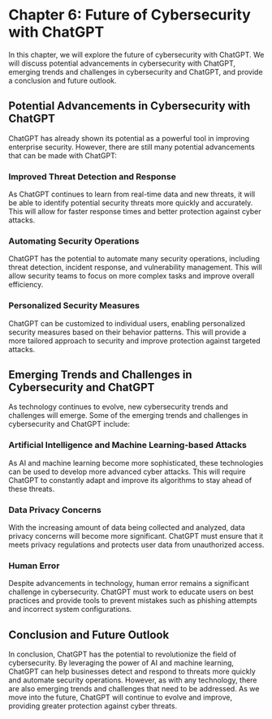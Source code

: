 Chapter 6: Future of Cybersecurity with ChatGPT
===============================================

In this chapter, we will explore the future of cybersecurity with ChatGPT. We will discuss potential advancements in cybersecurity with ChatGPT, emerging trends and challenges in cybersecurity and ChatGPT, and provide a conclusion and future outlook.

Potential Advancements in Cybersecurity with ChatGPT
----------------------------------------------------

ChatGPT has already shown its potential as a powerful tool in improving enterprise security. However, there are still many potential advancements that can be made with ChatGPT:

### Improved Threat Detection and Response

As ChatGPT continues to learn from real-time data and new threats, it will be able to identify potential security threats more quickly and accurately. This will allow for faster response times and better protection against cyber attacks.

### Automating Security Operations

ChatGPT has the potential to automate many security operations, including threat detection, incident response, and vulnerability management. This will allow security teams to focus on more complex tasks and improve overall efficiency.

### Personalized Security Measures

ChatGPT can be customized to individual users, enabling personalized security measures based on their behavior patterns. This will provide a more tailored approach to security and improve protection against targeted attacks.

Emerging Trends and Challenges in Cybersecurity and ChatGPT
-----------------------------------------------------------

As technology continues to evolve, new cybersecurity trends and challenges will emerge. Some of the emerging trends and challenges in cybersecurity and ChatGPT include:

### Artificial Intelligence and Machine Learning-based Attacks

As AI and machine learning become more sophisticated, these technologies can be used to develop more advanced cyber attacks. This will require ChatGPT to constantly adapt and improve its algorithms to stay ahead of these threats.

### Data Privacy Concerns

With the increasing amount of data being collected and analyzed, data privacy concerns will become more significant. ChatGPT must ensure that it meets privacy regulations and protects user data from unauthorized access.

### Human Error

Despite advancements in technology, human error remains a significant challenge in cybersecurity. ChatGPT must work to educate users on best practices and provide tools to prevent mistakes such as phishing attempts and incorrect system configurations.

Conclusion and Future Outlook
------------------------------

In conclusion, ChatGPT has the potential to revolutionize the field of cybersecurity. By leveraging the power of AI and machine learning, ChatGPT can help businesses detect and respond to threats more quickly and automate security operations. However, as with any technology, there are also emerging trends and challenges that need to be addressed. As we move into the future, ChatGPT will continue to evolve and improve, providing greater protection against cyber threats.
